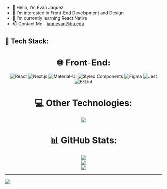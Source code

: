 - 👋 Hello, I’m Evan Jaquez
- 👀 I’m interested in Front-End Development and Design
- 🌱 I’m currently learning React Native
- 📫 Contact Me - jaquevan@bu.edu

## 🚀 Tech Stack:

<div align="center">

# 🌐 Front-End:

![React](https://img.shields.io/badge/react-%2320232a.svg?style=for-the-badge&logo=react&logoColor=%2361DAFB)
![Next.js](https://img.shields.io/badge/next.js-%23000000.svg?style=for-the-badge&logo=next.js&logoColor=white)
![Material-UI](https://img.shields.io/badge/MUI-%230081CB.svg?style=for-the-badge&logo=mui&logoColor=white)
![Styled Components](https://img.shields.io/badge/styled--components-DB7093?style=for-the-badge&logo=styled-components&logoColor=white)
![Figma](https://img.shields.io/badge/figma-%23F24E1E.svg?style=for-the-badge&logo=figma&logoColor=white)
![Jest](https://img.shields.io/badge/jest-%23C21325.svg?style=for-the-badge&logo=jest&logoColor=white)
![ESLint](https://img.shields.io/badge/ESLint-4B32C3?style=for-the-badge&logo=eslint&logoColor=white)

</div>

<div align="center">
  
# 💻 Other Technologies:
  
<p align="center">
  <a href="https://skillicons.dev">
    <img src="https://skillicons.dev/icons?i=vim,bash,git,py,html,java,js,ts&theme=dark" />
  </a>
</p>
</div>
<div align="center">

# 📊 GitHub Stats:
![](https://github-readme-stats.vercel.app/api?username=jaquevan&theme=gruvbox&hide_border=false&include_all_commits=false&count_private=false)<br/>
![](https://github-readme-streak-stats.herokuapp.com/?user=jaquevan&theme=gruvbox&hide_border=false)<br/>
![](https://github-readme-stats.vercel.app/api/top-langs/?username=jaquevan&theme=gruvbox&hide_border=false&include_all_commits=false&count_private=false&layout=compact)

</div>

---
[![](https://visitcount.itsvg.in/api?id=jaquevan&icon=0&color=0)](https://visitcount.itsvg.in)
